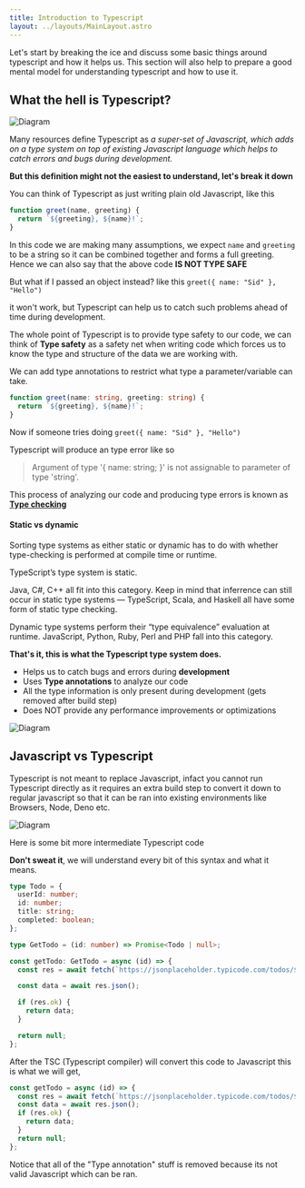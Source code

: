 ```yaml
---
title: Introduction to Typescript
layout: ../layouts/MainLayout.astro
---
```


Let's start by breaking the ice and discuss some basic things around typescript and how it helps us. This section will also help to prepare a good mental model for understanding typescript and how to use it.

## What the hell is Typescript?

![Diagram](/static/ts-js-pie.svg)

Many resources define Typescript as _a super-set of Javascript, which adds on a type system on top of existing Javascript language which helps to catch errors and bugs during development._

**But this definition might not the easiest to understand, let's break it down**

You can think of Typescript as just writing plain old Javascript, like this

```js
function greet(name, greeting) {
  return `${greeting}, ${name}!`;
}
```

In this code we are making many assumptions, we expect `name` and `greeting` to be a string so it can be combined together and forms a full greeting. Hence we can also say that the above code **IS NOT TYPE SAFE**

But what if I passed an object instead? like this `greet({ name: "Sid" }, "Hello")`

it won't work, but Typescript can help us to catch such problems ahead of time during development.

The whole point of Typescript is to provide type safety to our code, we can think of **Type safety** as a safety net when writing code which forces us to know the type and structure of the data we are working with.

We can add type annotations to restrict what type a parameter/variable can take.

```ts
function greet(name: string, greeting: string) {
  return `${greeting}, ${name}!`;
}
```

Now if someone tries doing `greet({ name: "Sid" }, "Hello")`

Typescript will produce an type error like so

> Argument of type '{ name: string; }' is not assignable to parameter of type 'string'.

This process of analyzing our code and producing type errors is known as [**Type checking**](https://www.typescriptlang.org/docs/handbook/2/basic-types.html#static-type-checking)

#### Static vs dynamic

Sorting type systems as either static or dynamic has to do with whether type-checking is performed at compile time or runtime.

TypeScript’s type system is static.

Java, C#, C++ all fit into this category. Keep in mind that inferrence can still occur in static type systems — TypeScript, Scala, and Haskell all have some form of static type checking.

Dynamic type systems perform their “type equivalence” evaluation at runtime. JavaScript, Python, Ruby, Perl and PHP fall into this category.

**That's it, this is what the Typescript type system does.**

- Helps us to catch bugs and errors during **development**
- Uses **Type annotations** to analyze our code
- All the type information is only present during development (gets removed after build step)
- Does NOT provide any performance improvements or optimizations

![Diagram](/static/ts-compiler.svg)

## Javascript vs Typescript

Typescript is not meant to replace Javascript, infact you cannot run Typescript directly as it requires an extra build step to convert it down to regular javascript so that it can be ran into existing environments like Browsers, Node, Deno etc.

![Diagram](/static/ts-env.svg)

Here is some bit more intermediate Typescript code

**Don't sweat it**, we will understand every bit of this syntax and what it means.

```ts
type Todo = {
  userId: number;
  id: number;
  title: string;
  completed: boolean;
};

type GetTodo = (id: number) => Promise<Todo | null>;

const getTodo: GetTodo = async (id) => {
  const res = await fetch(`https://jsonplaceholder.typicode.com/todos/${id}`);

  const data = await res.json();

  if (res.ok) {
    return data;
  }

  return null;
};
```

After the TSC (Typescript compiler) will convert this code to Javascript this is what we will get,

```js
const getTodo = async (id) => {
  const res = await fetch(`https://jsonplaceholder.typicode.com/todos/${id}`);
  const data = await res.json();
  if (res.ok) {
    return data;
  }
  return null;
};
```

Notice that all of the "Type annotation" stuff is removed because its not valid Javascript which can be ran.

